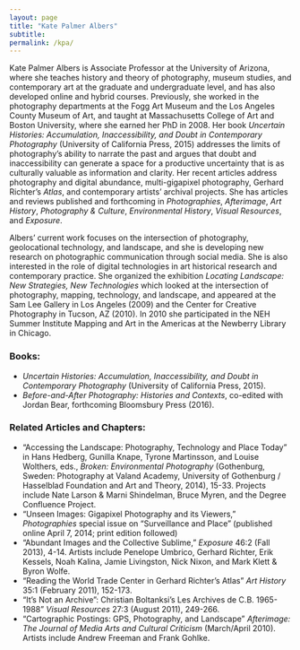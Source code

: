 ```yaml
---
layout: page
title: "Kate Palmer Albers"
subtitle:
permalink: /kpa/
---
```

Kate Palmer Albers is Associate Professor at the University of Arizona, where she teaches history and theory of photography, museum studies, and contemporary art at the graduate and undergraduate level, and has also developed online and hybrid courses. Previously, she worked in the photography departments at the Fogg Art Museum and the Los Angeles County Museum of Art, and taught at Massachusetts College of Art and Boston University, where she earned her PhD in 2008. Her book *Uncertain Histories: Accumulation, Inaccessibility, and Doubt in Contemporary Photography* (University of California Press, 2015) addresses the limits of photography’s ability to narrate the past and argues that doubt and inaccessibility can generate a space for a productive uncertainty that is as culturally valuable as information and clarity. Her recent articles address photography and digital abundance, multi-gigapixel photography, Gerhard Richter’s *Atlas*, and contemporary artists’ archival projects. She has articles and reviews published and forthcoming in *Photographies*, *Afterimage*, *Art History*, *Photography & Culture*, *Environmental History*, *Visual Resources*, and *Exposure*.

Albers’ current work focuses on the intersection of photography, geolocational technology, and landscape, and she is developing new research on photographic communication through social media. She is also interested in the role of digital technologies in art historical research and contemporary practice. She organized the exhibition *Locating Landscape: New Strategies, New Technologies* which looked at the intersection of photography, mapping, technology, and landscape, and appeared at the Sam Lee Gallery in Los Angeles (2009) and the Center for Creative Photography in Tucson, AZ (2010). In 2010 she participated in the NEH Summer Institute Mapping and Art in the Americas at the Newberry Library in Chicago.

### **Books:**

- *Uncertain Histories: Accumulation, Inaccessibility, and Doubt in Contemporary Photography* (University of California Press, 2015).
- *Before-and-After Photography: Histories and Contexts*, co-edited with Jordan Bear, forthcoming Bloomsbury Press (2016).

### **Related Articles and Chapters:**

- “Accessing the Landscape: Photography, Technology and Place Today” in Hans Hedberg, Gunilla Knape, Tyrone Martinsson, and Louise Wolthers, eds., *Broken: Environmental Photography* (Gothenburg, Sweden: Photography at Valand Academy, University of Gothenburg / Hasselblad Foundation and Art and Theory, 2014), 15-33. Projects include Nate Larson & Marni Shindelman, Bruce Myren, and the Degree Confluence Project.
- “Unseen Images: Gigapixel Photography and its Viewers,” *Photographies* special issue on “Surveillance and Place” (published online April 7, 2014; print edition followed)
- “Abundant Images and the Collective Sublime,” *Exposure* 46:2 (Fall 2013), 4-14. Artists include Penelope Umbrico, Gerhard Richter, Erik Kessels, Noah Kalina, Jamie Livingston, Nick Nixon, and Mark Klett & Byron Wolfe.
- “Reading the World Trade Center in Gerhard Richter’s Atlas” *Art History* 35:1 (February 2011), 152-173.
- “It’s Not an Archive”: Christian Boltanksi’s Les Archives de C.B. 1965-1988” *Visual Resources* 27:3 (August 2011), 249-266.
- “Cartographic Postings: GPS, Photography, and Landscape” *Afterimage: The Journal of Media Arts and Cultural Criticism* (March/April 2010). Artists include Andrew Freeman and Frank Gohlke.